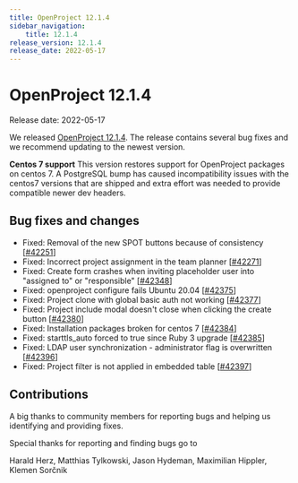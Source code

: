 ```yaml
---
title: OpenProject 12.1.4
sidebar_navigation:
    title: 12.1.4
release_version: 12.1.4
release_date: 2022-05-17
---
```


# OpenProject 12.1.4

Release date: 2022-05-17

We released [OpenProject 12.1.4](https://community.openproject.org/versions/1551).
The release contains several bug fixes and we recommend updating to the newest version.

**Centos 7 support**
This version restores support for OpenProject packages on centos 7. A PostgreSQL bump has caused incompatibility issues with the centos7 versions that are shipped and extra effort was needed to provide compatible newer dev headers.

## Bug fixes and changes

- Fixed: Removal of the new SPOT buttons because of consistency \[[#42251](https://community.openproject.org/wp/42251)\]
- Fixed: Incorrect project assignment in the team planner \[[#42271](https://community.openproject.org/wp/42271)\]
- Fixed: Create form crashes when inviting placeholder user into "assigned to" or "responsible" \[[#42348](https://community.openproject.org/wp/42348)\]
- Fixed: openproject configure fails Ubuntu 20.04 \[[#42375](https://community.openproject.org/wp/42375)\]
- Fixed: Project clone with global basic auth not working \[[#42377](https://community.openproject.org/wp/42377)\]
- Fixed: Project include modal doesn't close when clicking the create button \[[#42380](https://community.openproject.org/wp/42380)\]
- Fixed: Installation packages broken for centos 7 \[[#42384](https://community.openproject.org/wp/42384)\]
- Fixed: starttls_auto forced to true since Ruby 3 upgrade \[[#42385](https://community.openproject.org/wp/42385)\]
- Fixed: LDAP user synchronization - administrator  flag is overwritten  \[[#42396](https://community.openproject.org/wp/42396)\]
- Fixed: Project filter is not applied in embedded table \[[#42397](https://community.openproject.org/wp/42397)\]

## Contributions

A big thanks to community members for reporting bugs and helping us identifying and providing fixes.

Special thanks for reporting and finding bugs go to

Harald Herz, Matthias Tylkowski, Jason Hydeman, Maximilian Hippler, Klemen Sorčnik
